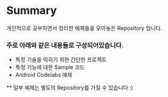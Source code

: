 # Summary
개인적으로 공부하면서 정리한 예제들을 모아놓은 Repository 입니다.

### 주로 아래와 같은 내용들로 구성되어있습니다.
- 특정 기술을 익히기 위한 간단한 프로젝트
- 특정 기능에 대한 Sample 코드
- Android Codelabs 예제

** 일부 예제는 별도의 Repository를 가질 수 있습니다 :) 
